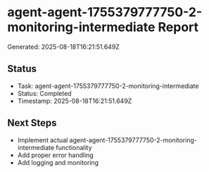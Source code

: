 # agent-agent-1755379777750-2-monitoring-intermediate Report

Generated: 2025-08-18T16:21:51.649Z

## Status
- Task: agent-agent-1755379777750-2-monitoring-intermediate
- Status: Completed
- Timestamp: 2025-08-18T16:21:51.649Z

## Next Steps
- Implement actual agent-agent-1755379777750-2-monitoring-intermediate functionality
- Add proper error handling
- Add logging and monitoring
